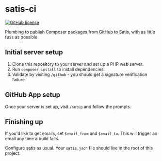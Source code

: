 # satis-ci
[![GitHub license](https://img.shields.io/github/license/kberzinch/satis-ci.svg?style=flat-square)](https://raw.githubusercontent.com/kberzinch/deploy/master/LICENSE.md)

Plumbing to publish Composer packages from GitHub to Satis, with as little fuss as possible.

## Initial server setup
1. Clone this repository to your server and set up a PHP web server.
2. Run `composer install` to install dependencies.
3. Validate by visiting `/github` - you should get a signature verification failure.

## GitHub App setup
Once your server is set up, visit `/setup` and follow the prompts.

## Finishing up
If you'd like to get emails, set `$email_from` and `$email_to`. This will trigger an email any time a build fails.

Configure satis as usual. Your `satis.json` file should live in the root of this project.
